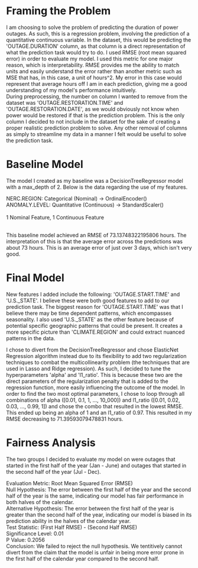 # Framing the Problem
I am choosing to solve the problem of predicting the duration of power outages. As such, this is a regression problem, involving the prediction of a quantitative continuous variable. In the dataset, this would be predicting the 'OUTAGE.DURATION' column, as that column is a direct representation of what the prediction task would try to do. I used RMSE (root mean squared error) in order to evaluate my model. I used this metric for one major reason, which is interpretability. RMSE provides me the ability to match units and easily understand the error rather than another metric such as MSE that has, in this case, a unit of hours^2. My error in this case would represent that average hours off I am in each prediction, giving me a good understanding of my model's performance intuitively.<br>
During preprocessing, the number on column I wanted to remove from the dataset was 'OUTAGE.RESTORATION.TIME' and 'OUTAGE.RESTORATION.DATE', as we would obviously not know when power would be restored if that is the prediction problem. This is the only column I decided to not include in the dataset for the sake of creating a proper realistic prediction problem to solve. Any other removal of columns as simply to streamline my data in a manner I felt would be useful to solve the prediction task.<br>

# Baseline Model
The model I created as my baseline was a DecisionTreeRegressor model with a max_depth of 2. Below is the data regarding the use of my features.<br>

NERC.REGION: Categorical (Nominal) -> OrdinalEncoder()<br>
ANOMALY.LEVEL: Quantitative (Continuous) -> StandardScaler()<br><br>
1 Nominal Feature, 1 Continuous Feature<br><br>

This baseline model achieved an RMSE of 73.13748322195806 hours. The interpretation of this is that the average error across the predictions was about 73 hours. This is an average error of just over 3 days, which isn't very good.

# Final Model
New features I added include the following: 'OUTAGE.START.TIME' and 'U.S._STATE'. I believe these were both good features to add to our prediction task. The biggest reason for 'OUTAGE.START.TIME' was that I believe there may be time dependent patterns, which encompasses seasonality. I also used 'U.S._STATE' as the other feature because of potential specific geographic patterns that could be present. It creates a more specific picture than 'CLIMATE.REGION' and could extract nuanced patterns in the data.<br>

I chose to divert from the DecisionTreeRegressor and chose ElasticNet Regression algorithm instead due to its flexibility to add two regularization techniques to combat the multicollinearity problem (the techniques that are used in Lasso and Ridge regression). As such, I decided to tune the hyperparameters 'alpha' and 'l1_ratio'. This is because these two are the direct parameters of the regularization penalty that is added to the regression function, more easily influencing the outcome of the model. In order to find the two most optimal parameters, I chose to loop through all combinations of alpha ([0.01, 0.1, 1, ..., 10_000]) and l1_ratio ([0.01, 0.02, 0.03, ..., 0.99, 1]) and chose the combo that resulted in the lowest RMSE. This ended up being an alpha of 1 and an l1_ratio of 0.97. This resulted in my RMSE decreasing to 71.39593079478831 hours. 

# Fairness Analysis
The two groups I decided to evaluate my model on were outages that started in the first half of the year (Jan - June) and outages that started in the second half of the year (Jul - Dec).<br>

Evaluation Metric: Root Mean Squared Error (RMSE)<br>
Null Hypothesis: The error between the first half of the year and the second half of the year is the same, indicating our model has fair performance in both halves of the calendar.<br>
Alternative Hypothesis: The error between the first half of the year is greater than the second half of the year, indicating our model is biased in its prediction ability in the halves of the calendar year.<br>
Test Statistic: (First Half RMSE) - (Second Half RMSE)<br>
Significance Level: 0.01<br>
P Value: 0.2056<br>
Conclusion: We failed to reject the null hypothesis. We tentitively cannot divert from the claim that the model is unfair in being more error prone in the first half of the calendar year compared to the second half.